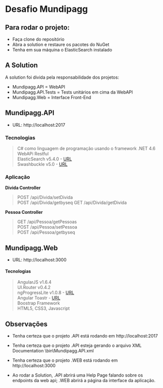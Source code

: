 # Desafio Mundipagg

## Para rodar o projeto:

- Faça clone do repositório
- Abra a solution e restaure os pacotes do NuGet
- Tenha em sua máquina o ElasticSearch instalado

## A Solution

A solution foi divida pela responsabilidade dos projetos:

- Mundipagg.API = WebAPI
- Mundipagg.API.Tests = Tests unitários em cima da WebAPI
- Mundipagg.Web = Interface Front-End



## Mundipagg.API

- URL: http://localhost:2017



### Tecnologias

> C# como linguagem de programação usando o framework .NET 4.6  
> WebAPi Restful  
> ElasticSearch v5.4.0 - [URL](https://github.com/elastic/elasticsearch)  
> Swashbuckle v5.0 - [URL](https://github.com/domaindrivendev/Swashbuckle/)  



### Aplicação



**Divida Controller**

> POST /api/Divida/setDivida  
> POST /api/Divida/getbyseq
> GET /api/Divida/getDivida  



**Pessoa Controller**

> GET /api/Pessoa/getPessoas  
> POST /api/Pessoa/setPessoa  
> POST /api/Pessoa/getbyseq  

## Mundipagg.Web

- URL: http://localhost:3000

#### Tecnologias

> AngularJS v1.6.4  
> UI.Router v0.4.2  
> ngProgressLite v1.0.8 - [URL](https://github.com/voronianski/ngprogress-lite/)  
> Angular Toastr - [URL](https://github.com/Foxandxss/angular-toastr)  
> Boostrap Framework  
> HTML5, CSS3, Javascript  



## Observações

- Tenha certeza que o projeto .API está rodando em http://localhost:2017
- Tenha certeza que o projeto .API esteja gerando o arquivo XML Documentation \bin\Mundipagg.API.xml
- Tenha certeza que o projeto .WEB está rodando em http://localhost:3000

- Ao rodar a Solution, .API abrirá uma Help Page falando sobre os endpoints da web api; .WEB abrirá a página da interface da aplicação.

